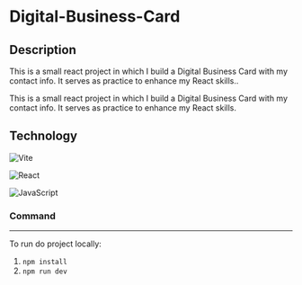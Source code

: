 # Digital-Business-Card

## Description



This is a small react project in which I build a Digital Business Card with my contact info. It serves as practice to enhance my React skills..

This is a small react project in which I build a Digital Business Card with my contact info. It serves as practice to enhance my React skills.

## Technology


![Vite](https://img.shields.io/badge/vite-%23646CFF.svg?style=for-the-badge&logo=vite&logoColor=white)

![React](https://img.shields.io/badge/react-%2320232a.svg?style=for-the-badge&logo=react&logoColor=%2361DAFB)

![JavaScript](https://img.shields.io/badge/javascript-%23323330.svg?style=for-the-badge&logo=javascript&logoColor=%23F7DF1E)

### Command

---

To run do project locally:

1. `npm install`
2. `npm run dev`
